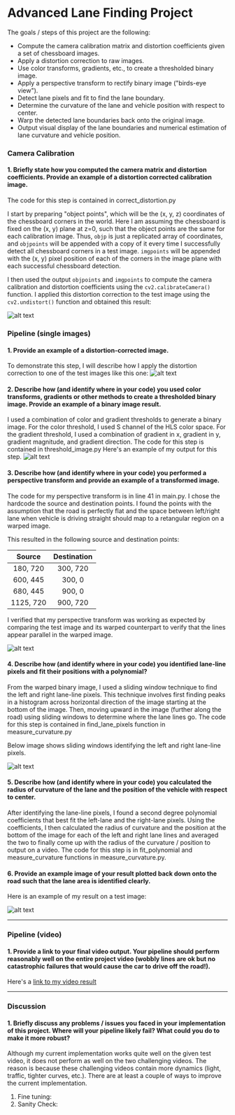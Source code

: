 # Advanced Lane Finding Project

The goals / steps of this project are the following:

* Compute the camera calibration matrix and distortion coefficients given a set of chessboard images.
* Apply a distortion correction to raw images.
* Use color transforms, gradients, etc., to create a thresholded binary image.
* Apply a perspective transform to rectify binary image ("birds-eye view").
* Detect lane pixels and fit to find the lane boundary.
* Determine the curvature of the lane and vehicle position with respect to center.
* Warp the detected lane boundaries back onto the original image.
* Output visual display of the lane boundaries and numerical estimation of lane curvature and vehicle position.

[//]: # (Image References)

[image1]: ./output_images/distortion_correction.png "Checkerboard Undistorted"
[image2]: ./output_images/img_undistorted.png "Undistorted Image"
[image3]: ./output_images/img_threshold.png "Thresholded Image"
[image4]: ./output_images/img_warped.png "Warped Image"
[image5]: ./output_images/img_poly.png "Lines Image"
[image6]: ./output_images/img_final.png "Final Image"
[video1]: ./OUT.mp4 "Video"


### Camera Calibration

#### 1. Briefly state how you computed the camera matrix and distortion coefficients. Provide an example of a distortion corrected calibration image.

The code for this step is contained in correct_distortion.py

I start by preparing "object points", which will be the (x, y, z) coordinates of the chessboard corners in the world. Here I am assuming the chessboard is fixed on the (x, y) plane at z=0, such that the object points are the same for each calibration image.  Thus, `objp` is just a replicated array of coordinates, and `objpoints` will be appended with a copy of it every time I successfully detect all chessboard corners in a test image.  `imgpoints` will be appended with the (x, y) pixel position of each of the corners in the image plane with each successful chessboard detection.  

I then used the output `objpoints` and `imgpoints` to compute the camera calibration and distortion coefficients using the `cv2.calibrateCamera()` function.  I applied this distortion correction to the test image using the `cv2.undistort()` function and obtained this result: 

![alt text][image1]

### Pipeline (single images)

#### 1. Provide an example of a distortion-corrected image.

To demonstrate this step, I will describe how I apply the distortion correction to one of the test images like this one:
![alt text][image2]

#### 2. Describe how (and identify where in your code) you used color transforms, gradients or other methods to create a thresholded binary image.  Provide an example of a binary image result.

I used a combination of color and gradient thresholds to generate a binary image.  For the color threshold, I used S channel of the HLS color space.  For the gradient threshold, I used a combination of gradient in x, gradient in y, gradient magnitude, and gradient direction.  The code for this step is contained in threshold_image.py  Here's an example of my output for this step. 
![alt text][image3]

#### 3. Describe how (and identify where in your code) you performed a perspective transform and provide an example of a transformed image.

The code for my perspective transform is in line 41 in main.py.  I chose the hardcode the source and destination points.  I found the points with the assumption that the road is perfectly flat and the space between left/right lane when vehicle is driving straight should map to a retangular region on a warped image.

This resulted in the following source and destination points:

| Source        | Destination   | 
|:-------------:|:-------------:| 
| 180, 720      | 300, 720        | 
| 600, 445      | 300, 0      |
| 680, 445     | 900, 0      |
| 1125, 720      | 900, 720        |

I verified that my perspective transform was working as expected by comparing the test image and its warped counterpart to verify that the lines appear parallel in the warped image.

![alt text][image4]

#### 4. Describe how (and identify where in your code) you identified lane-line pixels and fit their positions with a polynomial?

From the warped binary image, I used a sliding window technique to find the left and right lane-line pixels.  This technique involves first finding peaks in a histogram across horizontal direction of the image starting at the bottom of the image.  Then, moving upward in the image (further along the road) using sliding windows to determine where the lane lines go.  The code for this step is contained in find_lane_pixels function in measure_curvature.py  

Below image shows sliding windows identifying the left and right lane-line pixels.

![alt text][image5]

#### 5. Describe how (and identify where in your code) you calculated the radius of curvature of the lane and the position of the vehicle with respect to center.

After identifying the lane-line pixels, I found a second degree polynomial coefficients that best fit the left-lane and the right-lane pixels.  Using the coefficients, I then calculated the radius of curvature and the position at the bottom of the image for each of the left and right lane lines and averaged the two to finally come up with the radius of the curvature / position to output on a video.  The code for this step is in fit_polynomial and measure_curvature functions in measure_curvature.py.

#### 6. Provide an example image of your result plotted back down onto the road such that the lane area is identified clearly.

Here is an example of my result on a test image:

![alt text][image6]

---

### Pipeline (video)

#### 1. Provide a link to your final video output.  Your pipeline should perform reasonably well on the entire project video (wobbly lines are ok but no catastrophic failures that would cause the car to drive off the road!).

Here's a [link to my video result](./OUT.mp4)

---

### Discussion

#### 1. Briefly discuss any problems / issues you faced in your implementation of this project.  Where will your pipeline likely fail?  What could you do to make it more robust?

Although my current implementation works quite well on the given test video, it does not perform as well on the two challenging videos.  The reason is because these challenging videos contain more dynamics (light, traffic, tighter curves, etc.).  There are at least a couple of ways to improve the current implementation.

1.  Fine tuning:
2.  Sanity Check:



